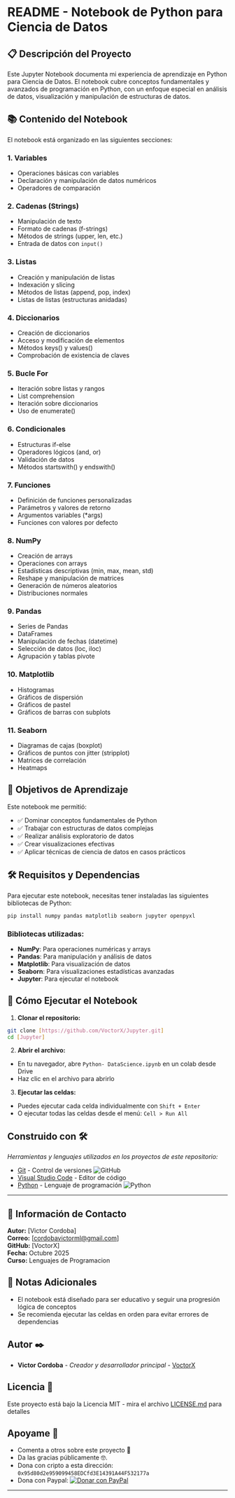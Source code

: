 # README - Notebook de Python para Ciencia de Datos

## 📋 Descripción del Proyecto

Este Jupyter Notebook documenta mi experiencia de aprendizaje en Python para Ciencia de Datos. El notebook cubre conceptos fundamentales y avanzados de programación en Python, con un enfoque especial en análisis de datos, visualización y manipulación de estructuras de datos.

## 📚 Contenido del Notebook

El notebook está organizado en las siguientes secciones:

### 1. **Variables**
- Operaciones básicas con variables
- Declaración y manipulación de datos numéricos
- Operadores de comparación

### 2. **Cadenas (Strings)**
- Manipulación de texto
- Formato de cadenas (f-strings)
- Métodos de strings (upper, len, etc.)
- Entrada de datos con `input()`

### 3. **Listas**
- Creación y manipulación de listas
- Indexación y slicing
- Métodos de listas (append, pop, index)
- Listas de listas (estructuras anidadas)

### 4. **Diccionarios**
- Creación de diccionarios
- Acceso y modificación de elementos
- Métodos keys() y values()
- Comprobación de existencia de claves

### 5. **Bucle For**
- Iteración sobre listas y rangos
- List comprehension
- Iteración sobre diccionarios
- Uso de enumerate()

### 6. **Condicionales**
- Estructuras if-else
- Operadores lógicos (and, or)
- Validación de datos
- Métodos startswith() y endswith()

### 7. **Funciones**
- Definición de funciones personalizadas
- Parámetros y valores de retorno
- Argumentos variables (*args)
- Funciones con valores por defecto

### 8. **NumPy**
- Creación de arrays
- Operaciones con arrays
- Estadísticas descriptivas (min, max, mean, std)
- Reshape y manipulación de matrices
- Generación de números aleatorios
- Distribuciones normales

### 9. **Pandas**
- Series de Pandas
- DataFrames
- Manipulación de fechas (datetime)
- Selección de datos (loc, iloc)
- Agrupación y tablas pivote

### 10. **Matplotlib**
- Histogramas
- Gráficos de dispersión
- Gráficos de pastel
- Gráficos de barras con subplots

### 11. **Seaborn**
- Diagramas de cajas (boxplot)
- Gráficos de puntos con jitter (stripplot)
- Matrices de correlación
- Heatmaps

## 🎯 Objetivos de Aprendizaje

Este notebook me permitió:
- ✅ Dominar conceptos fundamentales de Python
- ✅ Trabajar con estructuras de datos complejas
- ✅ Realizar análisis exploratorio de datos
- ✅ Crear visualizaciones efectivas
- ✅ Aplicar técnicas de ciencia de datos en casos prácticos


## 🛠️ Requisitos y Dependencias

Para ejecutar este notebook, necesitas tener instaladas las siguientes bibliotecas de Python:

```bash
pip install numpy pandas matplotlib seaborn jupyter openpyxl
```

### Bibliotecas utilizadas:
- **NumPy**: Para operaciones numéricas y arrays
- **Pandas**: Para manipulación y análisis de datos
- **Matplotlib**: Para visualización de datos
- **Seaborn**: Para visualizaciones estadísticas avanzadas
- **Jupyter**: Para ejecutar el notebook

## 🚀 Cómo Ejecutar el Notebook

1. **Clonar el repositorio:**
```bash
git clone [https://github.com/VoctorX/Jupyter.git]
cd [Jupyter]
```

2. **Abrir el archivo:**
- En tu navegador, abre `Python- DataScience.ipynb` en un colab desde Drive
- Haz clic en el archivo para abrirlo

3. **Ejecutar las celdas:**
- Puedes ejecutar cada celda individualmente con `Shift + Enter`
- O ejecutar todas las celdas desde el menú: `Cell > Run All`

## Construido con 🛠️

_Herramientas y lenguajes utilizados en los proyectos de este repositorio:_

* [Git](https://git-scm.com/) - Control de versiones ![GitHub](https://img.shields.io/badge/GitHub-actions-2088FF?style=for-the-badge&logo=githubactions&logoColor=white)
* [Visual Studio Code](https://code.visualstudio.com/) - Editor de código
* [Python](https://www.python.org/) - Lenguaje de programación ![Python](https://img.shields.io/badge/Python-3.13-3776AB?style=for-the-badge&logo=python&logoColor=white)

---

## 👤 Información de Contacto

**Autor:** [Victor Cordoba]  
**Correo:** [cordobavictorml@gmail.com]  
**GitHub:** [VoctorX]  
**Fecha:** Octubre 2025  
**Curso:** Lenguajes de Programacion

## 📝 Notas Adicionales

- El notebook está diseñado para ser educativo y seguir una progresión lógica de conceptos
- Se recomienda ejecutar las celdas en orden para evitar errores de dependencias

## Autor ✒️

* **Victor Cordoba** - *Creador y desarrollador principal* - [VoctorX](https://github.com/VoctorX)

## Licencia 📄

Este proyecto está bajo la Licencia MIT - mira el archivo [LICENSE.md](LICENSE.md) para detalles

## Apoyame 🎁

* Comenta a otros sobre este proyecto 📢
* Da las gracias públicamente 🤓.
* Dona con cripto a esta dirección: `0x95d80d2e959099458EDCfd3E14391A44F532177a`
* Dona con Paypal: [![Donar con PayPal](https://img.shields.io/badge/Donar%20con-PayPal-00457C?logo=paypal&logoColor=white)](https://www.paypal.com/donate/?business=cordobavictorml@gmail.com&no_recurring=0&currency_code=USD) 

---
